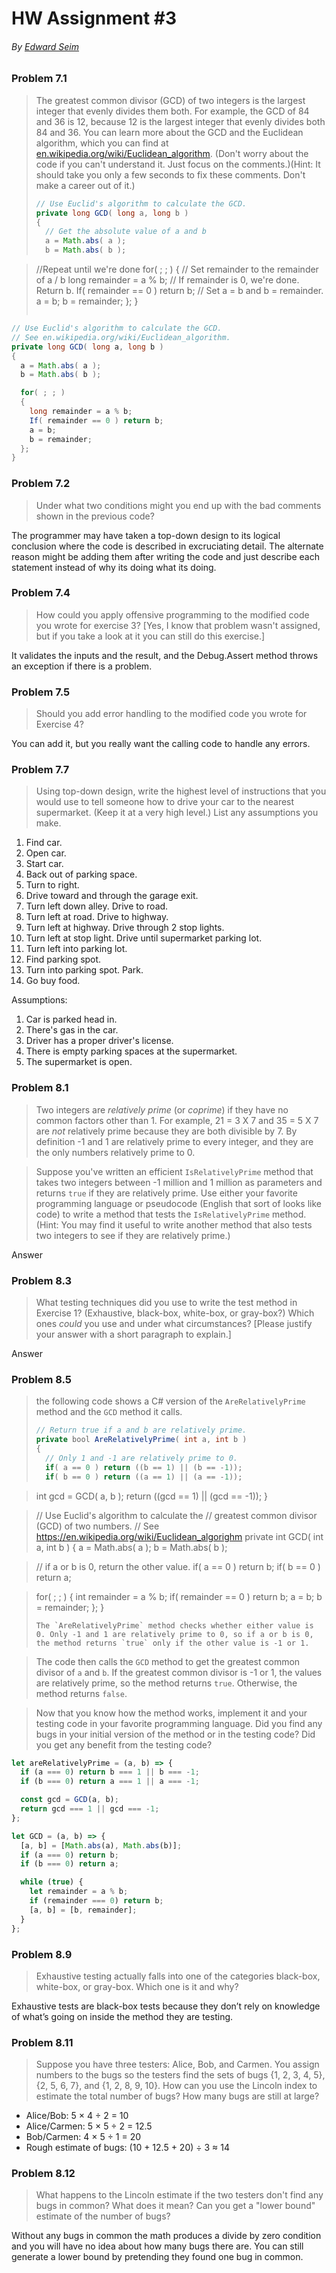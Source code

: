 # HW Assignment #3
###### By [Edward Seim](https://twitter.com/sirseim)

### Problem 7.1
> The greatest common divisor (GCD) of two integers is the largest integer that evenly divides them both. For example, the GCD of 84 and 36 is 12, because 12 is the largest integer that evenly divides both 84 and 36. You can learn more about the GCD and the Euclidean algorithm, which you can find at [en.wikipedia.org/wiki/Euclidean_algorithm](en.wikipedia.org/wiki/Euclidean_algorithm). (Don't worry about the code if you can't understand it. Just focus on the comments.)(Hint: It should take you only a few seconds to fix these comments. Don't make a career out of it.)
> ```java
> // Use Euclid's algorithm to calculate the GCD.
> private long GCD( long a, long b )
> {
>   // Get the absolute value of a and b
>   a = Math.abs( a );
>   b = Math.abs( b );

>   //Repeat until we're done
>   for( ; ; )
>   {
>     // Set remainder to the remainder of a / b
>     long remainder = a % b;
>     // If remainder is 0, we're done.  Return b.
>     If( remainder == 0 ) return b;
>     // Set a = b and b = remainder.
>     a = b;
>     b = remainder;
>   };
> }
> ```

```java
// Use Euclid's algorithm to calculate the GCD.
// See en.wikipedia.org/wiki/Euclidean_algorithm.
private long GCD( long a, long b )
{
  a = Math.abs( a );
  b = Math.abs( b );

  for( ; ; )
  {
    long remainder = a % b;
    If( remainder == 0 ) return b;
    a = b;
    b = remainder;
  };
}
```

### Problem 7.2
> Under what two conditions might you end up with the bad comments shown in the previous code?

The programmer may have taken a top-down design to its logical conclusion where the code is described in excruciating detail. The alternate reason might be adding them after writing the code and just describe each statement instead of why its doing what its doing.

### Problem 7.4
> How could you apply offensive programming to the modified code you wrote for exercise 3? [Yes, I know that problem wasn't assigned, but if you take a look at it you can still do this exercise.]

It validates the inputs and the result, and the Debug.Assert method throws an exception if there is a problem.

### Problem 7.5
> Should you add error handling to the modified code you wrote for Exercise 4?

You can add it, but you really want the calling code to handle any errors.

### Problem 7.7
> Using top-down design, write the highest level of instructions that you would use to tell someone how to drive your car to the nearest supermarket. (Keep it at a very high level.) List any assumptions you make.

1. Find car.
1. Open car.
1. Start car.
1. Back out of parking space.
1. Turn to right.
1. Drive toward and through the garage exit.
1. Turn left down alley. Drive to road.
1. Turn left at road. Drive to highway.
1. Turn left at highway. Drive through 2 stop lights.
1. Turn left at stop light. Drive until supermarket parking lot.
1. Turn left into parking lot.
1. Find parking spot.
1. Turn into parking spot. Park.
1. Go buy food.

Assumptions:
1. Car is parked head in.
1. There's gas in the car.
1. Driver has a proper driver's license.
1. There is empty parking spaces at the supermarket.
1. The supermarket is open.

### Problem 8.1
> Two integers are _relatively prime_ (or _coprime_) if they have no common factors other than 1. For example, 21 = 3 X 7 and 35 = 5 X 7 are _not_ relatively prime because they are both divisible by 7. By definition -1 and 1 are relatively prime to every integer, and they are the only numbers relatively prime to 0.

> Suppose you've written an efficient `IsRelativelyPrime` method that takes two integers between -1 million and 1 million as parameters and returns `true` if they are relatively prime. Use either your favorite programming language or pseudocode (English that sort of looks like code) to write a method that tests the `IsRelativelyPrime` method. (Hint: You may find it useful to write another method that also tests two integers to see if they are relatively prime.)

Answer

### Problem 8.3
> What testing techniques did you use to write the test method in Exercise 1? (Exhaustive, black-box, white-box, or gray-box?) Which ones _could_ you use and under what circumstances? [Please justify your answer with a short paragraph to explain.]

Answer

### Problem 8.5
> the following code shows a C# version of the `AreRelativelyPrime` method and the `GCD` method it calls.
> ```java
> // Return true if a and b are relatively prime.
> private bool AreRelativelyPrime( int a, int b )
> {
>   // Only 1 and -1 are relatively prime to 0.
>   if( a == 0 ) return ((b == 1) || (b == -1));
>   if( b == 0 ) return ((a == 1) || (a == -1));

>   int gcd = GCD( a, b );
>   return ((gcd == 1) || (gcd == -1));
> }

> // Use Euclid's algorithm to calculate the
> // greatest common divisor (GCD) of two numbers.
> // See https://en.wikipedia.org/wiki/Euclidean_algorighm
> private int GCD( int a, int b )
> {
>   a = Math.abs( a );
>   b = Math.abs( b );

>   // if a or b is 0, return the other value.
>   if( a == 0 ) return b;
>   if( b == 0 ) return a;

>   for( ; ; )
>   {
>     int remainder = a % b;
>     if( remainder == 0 ) return b;
>     a = b;
>     b = remainder;
>   };
> }
> ```
> The `AreRelativelyPrime` method checks whether either value is 0. Only -1 and 1 are relatively prime to 0, so if a or b is 0, the method returns `true` only if the other value is -1 or 1.

>The code then calls the `GCD` method to get the greatest common divisor of `a` and `b`. If the greatest common divisor is -1 or 1, the values are relatively prime, so the method returns `true`. Otherwise, the method returns `false`.

>Now that you know how the method works, implement it and your testing code in your favorite programming language. Did you find any bugs in your initial version of the method or in the testing code? Did you get any benefit from the testing code?

```javascript
let areRelativelyPrime = (a, b) => {
  if (a === 0) return b === 1 || b === -1;
  if (b === 0) return a === 1 || a === -1;

  const gcd = GCD(a, b);
  return gcd === 1 || gcd === -1;
};

let GCD = (a, b) => {
  [a, b] = [Math.abs(a), Math.abs(b)];
  if (a === 0) return b;
  if (b === 0) return a;

  while (true) {
    let remainder = a % b;
    if (remainder === 0) return b;
    [a, b] = [b, remainder];
  }
};
```

### Problem 8.9
> Exhaustive testing actually falls into one of the categories black-box, white-box, or gray-box. Which one is it and why?

Exhaustive tests are black-box tests because they don’t rely on knowledge of what’s going on inside the method they are testing.

### Problem 8.11
> Suppose you have three testers: Alice, Bob, and Carmen. You assign numbers to the bugs so the testers find the sets of bugs {1, 2, 3, 4, 5}, {2, 5, 6, 7}, and {1, 2, 8, 9, 10}. How can you use the Lincoln index to estimate the total number of bugs? How many bugs are still at large?

- Alice/Bob: 5 × 4 ÷ 2 = 10
- Alice/Carmen: 5 × 5 ÷ 2 = 12.5
- Bob/Carmen: 4 × 5 ÷ 1 = 20
- Rough estimate of bugs: (10 + 12.5 + 20) ÷ 3 ≈ 14

### Problem 8.12
> What happens to the Lincoln estimate if the two testers don't find any bugs in common? What does it mean? Can you get a "lower bound" estimate of the number of bugs?

Without any bugs in common the math produces a divide by zero condition and you will have no idea about how many bugs there are. You can still generate a lower bound by pretending they found one bug in common.
